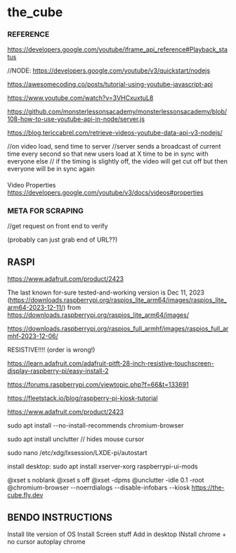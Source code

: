 # the_cube


### REFERENCE
https://developers.google.com/youtube/iframe_api_reference#Playback_status

//NODE:
https://developers.google.com/youtube/v3/quickstart/nodejs

https://awesomecoding.co/posts/tutorial-using-youtube-javascript-api

https://www.youtube.com/watch?v=3VHCxuxtuL8

https://github.com/monsterlessonsacademy/monsterlessonsacademy/blob/108-how-to-use-youtube-api-in-node/server.js

https://blog.tericcabrel.com/retrieve-videos-youtube-data-api-v3-nodejs/




//on video load, send time to server
//server sends a broadcast of current time every second so that new users load at X time to be in sync with everyone else
// if the timing is slightly off, the video will get cut off but then everyone will be in sync again


####
Video Properties
https://developers.google.com/youtube/v3/docs/videos#properties


### META FOR SCRAPING

//get request on front end to verify 

<meta property="og:video:url" content="https://www.youtube.com/embed/eTeg1txDv8w"> (probably can just grab end of URL??)

<meta itemprop="identifier" content="eTeg1txDv8w">

<meta itemprop="genre" content="Music">


## RASPI

https://www.adafruit.com/product/2423

The last known for-sure tested-and-working version is Dec 11, 2023 (https://downloads.raspberrypi.org/raspios_lite_arm64/images/raspios_lite_arm64-2023-12-11/) from https://downloads.raspberrypi.org/raspios_lite_arm64/images/



https://downloads.raspberrypi.org/raspios_full_armhf/images/raspios_full_armhf-2023-12-06/


RESISTIVE!!!! (order is wrong!)


https://learn.adafruit.com/adafruit-pitft-28-inch-resistive-touchscreen-display-raspberry-pi/easy-install-2



https://forums.raspberrypi.com/viewtopic.php?f=66&t=133691


https://fleetstack.io/blog/raspberry-pi-kiosk-tutorial


https://www.adafruit.com/product/2423

sudo apt install --no-install-recommends chromium-browser

sudo apt install unclutter // hides mouse cursor

sudo nano /etc/xdg/lxsession/LXDE-pi/autostart

install desktop: sudo apt install xserver-xorg raspberrypi-ui-mods

@xset s noblank
@xset s off
@xset -dpms
@unclutter -idle 0.1 -root
@chromium-browser --noerrdialogs --disable-infobars --kiosk https://the-cube.fly.dev

## BENDO INSTRUCTIONS

Install lite version of OS
Install Screen stuff
Add in desktop
INstall chrome + no cursor
autoplay chrome

